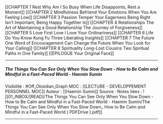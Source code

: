 

[[CHAPTER 1 Rest Why Am I So Busy When Life Disappoints, Rest a Moment]]
[[CHAPTER 2 Mindfulness Befriend Your Emotions When You Are Feeling Low]]
[[CHAPTER 3 Passion Temper Your Eagerness Being Right Isn’t Important; Being Happy Together Is]]
[[CHAPTER 4 Relationships The Art of Maintaining a Good Relationship The Journey of Forgiveness]]
[[CHAPTER 5 Love First Love I Love Your Ordinariness]]
[[CHAPTER 6 Life Do You Know Kung Fu Three Liberating Insights]]
[[CHAPTER 7 The Future One Word of Encouragement Can Change the Future When You Look for Your Calling]]
[[CHAPTER 8 Spirituality Long-Lost Cousins Two Spiritual Paths in One Family]]
[[EPILOGUE Your Original Face]]


***
##### The Things You Can See Only When You Slow Down - How to Be Calm and Mindful in a Fast-Paced World - Haemin Sumin
Visibilité : #Off_Obsidian_Graph
MOC : [[LECTURE - DEVELOPPEMENT PERSONNEL MOC]]
Auteur : [[Haemin Sumin]]
Source : 
Notes liées : ![[01_INBOX/[READ]/The Things You Can See Only When You Slow Down - How to Be Calm and Mindful in a Fast-Paced World - Haemin Sumin/The Things You Can See Only When You Slow Down_ How to Be Calm and Mindful in a Fast-Paced World ( PDFDrive ).pdf]]
***
